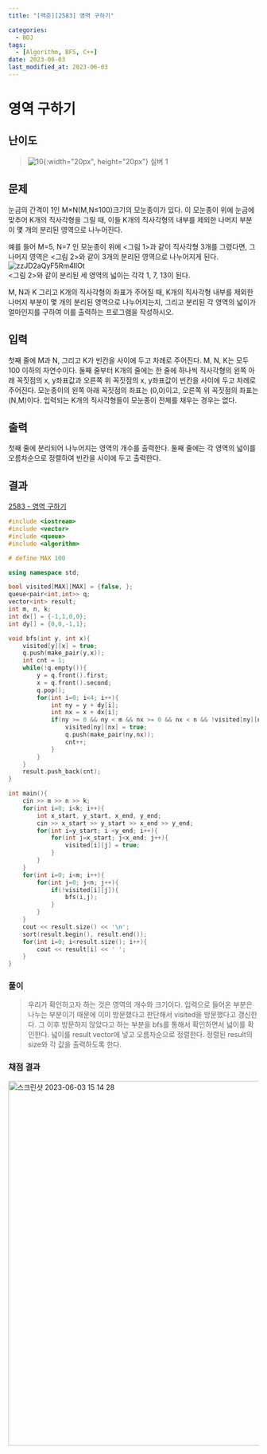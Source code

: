 ```yaml
---
title: "[백준][2583] 영역 구하기"

categories:
  - BOJ
tags:
  - [Algorithm, BFS, C++]
date: 2023-06-03
last_modified_at: 2023-06-03
---
```

# 영역 구하기

## 난이도
> ![10](https://github.com/ihmmaru99/ihmmaru99.github.io/assets/109266664/1725e8ac-be34-44d1-a4db-174d0a2cd0dd){:width="20px", height="20px"} <span style="color:#585858"> 실버 1</span>

## 문제
눈금의 간격이 1인 M×N(M,N≤100)크기의 모눈종이가 있다. 이 모눈종이 위에 눈금에 맞추어 K개의 직사각형을 그릴 때, 이들 K개의 직사각형의 내부를 제외한 나머지 부분이 몇 개의 분리된 영역으로 나누어진다.

예를 들어 M=5, N=7 인 모눈종이 위에 <그림 1>과 같이 직사각형 3개를 그렸다면, 그 나머지 영역은 <그림 2>와 같이 3개의 분리된 영역으로 나누어지게 된다.<br>
![zzJD2aQyF5Rm4IlOt](https://github.com/ihmmaru99/BOJ/assets/109266664/6e62a52b-9353-4c40-8c3a-3ba389e8f458)<br>
<그림 2>와 같이 분리된 세 영역의 넓이는 각각 1, 7, 13이 된다.

M, N과 K 그리고 K개의 직사각형의 좌표가 주어질 때, K개의 직사각형 내부를 제외한 나머지 부분이 몇 개의 분리된 영역으로 나누어지는지, 그리고 분리된 각 영역의 넓이가 얼마인지를 구하여 이를 출력하는 프로그램을 작성하시오.
## 입력
첫째 줄에 M과 N, 그리고 K가 빈칸을 사이에 두고 차례로 주어진다. M, N, K는 모두 100 이하의 자연수이다. 둘째 줄부터 K개의 줄에는 한 줄에 하나씩 직사각형의 왼쪽 아래 꼭짓점의 x, y좌표값과 오른쪽 위 꼭짓점의 x, y좌표값이 빈칸을 사이에 두고 차례로 주어진다. 모눈종이의 왼쪽 아래 꼭짓점의 좌표는 (0,0)이고, 오른쪽 위 꼭짓점의 좌표는(N,M)이다. 입력되는 K개의 직사각형들이 모눈종이 전체를 채우는 경우는 없다.
## 출력
첫째 줄에 분리되어 나누어지는 영역의 개수를 출력한다. 둘째 줄에는 각 영역의 넓이를 오름차순으로 정렬하여 빈칸을 사이에 두고 출력한다.

## 결과
[2583 - 영역 구하기](https://github.com/ihmmaru99/BOJ/blob/main/2583/2583.cpp)
```c++
#include <iostream>
#include <vector>
#include <queue>
#include <algorithm>

# define MAX 100

using namespace std;

bool visited[MAX][MAX] = {false, };
queue<pair<int,int>> q;
vector<int> result;
int m, n, k;
int dx[] = {-1,1,0,0};
int dy[] = {0,0,-1,1};

void bfs(int y, int x){
    visited[y][x] = true;
    q.push(make_pair(y,x));
    int cnt = 1;
    while(!q.empty()){
        y = q.front().first;
        x = q.front().second;
        q.pop();
        for(int i=0; i<4; i++){
            int ny = y + dy[i];
            int nx = x + dx[i];
            if(ny >= 0 && ny < m && nx >= 0 && nx < n && !visited[ny][nx]){
                visited[ny][nx] = true;
                q.push(make_pair(ny,nx));
                cnt++;
            }
        }
    }
    result.push_back(cnt);
}

int main(){
    cin >> m >> n >> k;
    for(int i=0; i<k; i++){
        int x_start, y_start, x_end, y_end;
        cin >> x_start >> y_start >> x_end >> y_end;
        for(int i=y_start; i <y_end; i++){
            for(int j=x_start; j<x_end; j++){
                visited[i][j] = true;
            }
        }
    }
    for(int i=0; i<m; i++){
        for(int j=0; j<n; j++){
            if(!visited[i][j]){
                bfs(i,j);
            }
        }
    }
    cout << result.size() << '\n';
    sort(result.begin(), result.end());
    for(int i=0; i<result.size(); i++){
        cout << result[i] << ' ';
    }
}
```

### 풀이
> 우리가 확인하고자 하는 것은 영역의 개수와 크기이다. 입력으로 들어온 부분은 나누는 부분이기 때문에 이미 방문했다고 판단해서 visited을 방문했다고 갱신한다. 그 이후 방문하지 않았다고 하는 부분을 bfs를 통해서 확인하면서 넓이를 확인한다. 넓이를 result vector에 넣고 오름차순으로 정렬한다. 정렬된 result의 size와 각 값을 출력하도록 한다.

### 채점 결과
<img width="732" alt="스크린샷 2023-06-03 15 14 28" src="https://github.com/ihmmaru99/BOJ/assets/109266664/db0694bc-b909-42a2-87b2-960bccf5817f">
